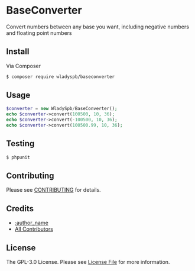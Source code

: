 # BaseConverter

Convert numbers between any base you want, including negative numbers and floating point numbers


## Install

Via Composer

``` bash
$ composer require wladyspb/baseconverter
```

## Usage

``` php
$converter = new WladySpb/BaseConverter();
echo $converter->convert(100500, 10, 36);
echo $converter->convert(-100500, 10, 36);
echo $converter->convert(100500.99, 10, 36);
```

## Testing

``` bash
$ phpunit
```

## Contributing

Please see [CONTRIBUTING](https://github.com/WladySpb/BaseConverter/blob/master/CONTRIBUTING.md) for details.

## Credits

- [:author_name](https://github.com/WladySpb)
- [All Contributors](https://github.com/WladySpb/BaseConverter/contributors)

## License

The GPL-3.0 License. Please see [License File](LICENSE.md) for more information.
